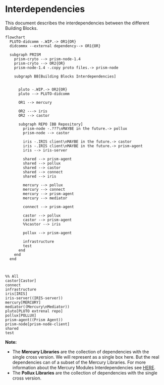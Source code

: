 # Interdependencies

This document describes the interdependencies between the different Building Blocks.



```mermaid
flowchart
  PLUTO-didcomm -.WIP.-> OR1{OR} 
  didcommx --external dependency--> OR1{OR} 

  subgraph PRISM
    prism-cryto --> prism-node-1.4
    prism-cryto --> OR2{OR}
    prism-node-1.4 -.copy proto files.-> prism-node

    subgraph BB[Building Blocks Interdependencies]


      pluto -.WIP.-> OR2{OR}
      pluto --> PLUTO-didcomm

      OR1 --> mercury

      OR2 ---> iris
      OR2 --> castor

      subgraph REPO [BB Repository]
        prism-node -.???\nMAYBE in the future.-> pollux
        prism-node --> castor

        iris -.IRIS client\nMAYBE in the future.-> castor
        iris -.IRIS client\nMAYBE in the future.-> prism-agent
        iris --> iris-server

        shared --> prism-agent
        shared --> pollux
        shared --> castor
        shared --> connect
        shared --> iris
        
        mercury --> pollux
        mercury --> connect
        mercury --> prism-agent
        mercury --> mediator

        connect --> prism-agent

        castor --> pollux
        castor --> prism-agent
        %%castor --> iris

        pollux --> prism-agent

        infrastructure
        test
      end
    end
  end

  

%% All 
castor[Castor]
connect
infrastructure
iris[IRIS]
iris-server((IRIS-server))
mercury[MERCURY]
mediator((Mercury\nMediator))
pluto[PLUTO extrenal repo]
pollux[POLLUX]
prism-agent((Prism Agent))
prism-node[prism-node-client]
shared
test
```

**Note:**
- The **Mercury Libraries** are the collection of dependencies with the single cross version.
We will represent as a single box here. But the real dependencies can of a subset of the Mercury Libraries.
For more information about the Mercury Modules Interdependencies see [HERE](./mercury/mercury-library/README.md).
- The **Pollux Libraries** are the collection of dependencies with the single cross version.